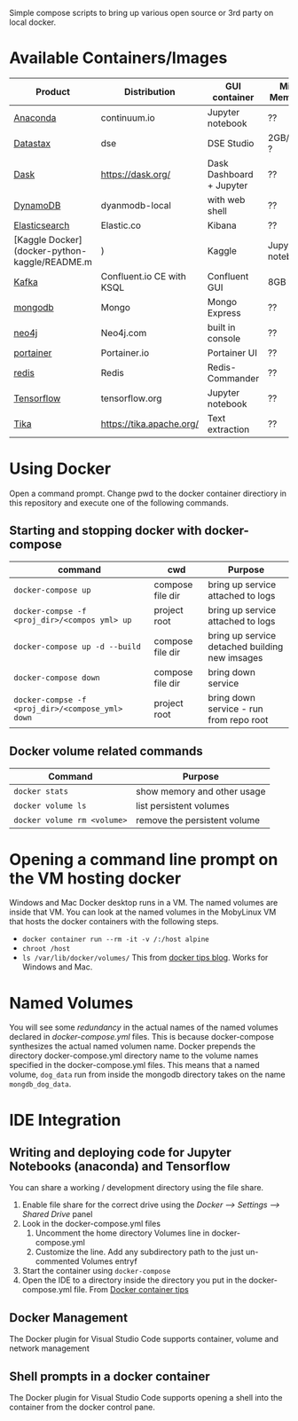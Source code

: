 Simple compose scripts to bring up various open source or 3rd party on local docker.

# Available Containers/Images
| Product                                  | Distribution             | GUI container     | Min Memory | Local Mounts |
|------------------------------------------|--------------------------|-------------------|------------|--------------|
| [Anaconda](anaconda/README.md)           | continuum.io             | Jupyter notebook  | ??         | ~/Documents/GitHub |
| [Datastax](datastax/README.md)           | dse                      | DSE Studio        | 2GB/4GB ?  | -none |
| [Dask](dask/README.md)                   | https://dask.org/        | Dask Dashboard + Jupyter | ??  | ~/Documents/GitHub |
| [DynamoDB](dynamodb/README.md)           | dyanmodb-local           | with web shell    | ??         | -none- |
| [Elasticsearch](elasticsearch/README.md) | Elastic.co               | Kibana            | ??         | -none- |
| [Kaggle Docker](docker-python-kaggle/README.m|) | Kaggle            | Jupyter notebook  | 4GB        | $PWD   |
| [Kafka](kafka-confluent/README.md)       | Confluent.io CE with KSQL| Confluent GUI     | 8GB        | -none- |
| [mongodb](mongodb/README.md)             | Mongo                    | Mongo Express     | ??         | -none- |
| [neo4j](neo4j/README.md)                 | Neo4j.com                | built in console  | ??         | -none- |
| [portainer](portainer/README.md)         | Portainer.io             | Portainer UI      | ??         | -none- |
| [redis](https://redis.io/)               | Redis                    | Redis-Commander   | ??         | -none- |
| [Tensorflow](tensforflow/README.md)      | tensorflow.org           | Jupyter notebook  | ??         | ~/Documents/GitHub |
| [Tika](tika/README.md)                   | https://tika.apache.org/ | Text extraction   | ??         | -none- |

# Using Docker
Open a command prompt.  Change pwd to the docker container directiory in this repository and execute one of the following commands.

## Starting and stopping docker with docker-compose
| command                                         | cwd              | Purpose                                      |
|-------------------------------------------------|------------------|----------------------------------------------|
| `docker-compose up`                             | compose file dir |bring up service attached to logs             |
| `docker-compse -f <proj_dir>/<compos yml> up`   | project root     |bring up service attached to logs             |
| `docker-compose up -d --build`                  | compose file dir |bring up service detached building new imsages |
| `docker-compose down`                           | compose file dir |bring down service                            | 
| `docker-compse -f <proj_dir>/<compose_yml> down`| project root     |bring down service - run from repo root       | 

## Docker volume related commands
| Command                   | Purpose                      |
|---------------------------|------------------------------|
| `docker stats`              | show memory and other usage  |
| `docker volume ls`          | list persistent volumes      |
| `docker volume rm <volume>` | remove the persistent volume |

# Opening a command line prompt on the VM hosting docker
Windows and Mac Docker desktop runs in a VM.  The named volumes are inside that VM. You can look at the named volumes in the MobyLinux VM that hosts the docker containers with the following steps. 
* `docker container run --rm -it -v /:/host alpine`
* `chroot /host`
* `ls /var/lib/docker/volumes/`
This from [docker tips blog](https://nickjanetakis.com/blog/docker-tip-70-gain-access-to-the-mobylinux-vm-on-windows-or-macos). Works for Windows and Mac.

# Named Volumes
You will see some _redundancy_ in the actual names of the named volumes declared in _docker-compose.yml_ files. This is because docker-compose synthesizes the actual named volumen name. Docker prepends the directory docker-compose.yml directory name to the volume names specified in the docker-compose.yml files.  This means that a named volume, `dog_data` run from inside the mongodb directory takes on the name `mongdb_dog_data`.  

# IDE Integration
## Writing and deploying code for Jupyter Notebooks (anaconda) and Tensorflow
You can share a working / development directory using the file share.
1. Enable file share for the correct drive using the _Docker --> Settings --> Shared Drive_ panel
1. Look in the docker-compose.yml files
    1. Uncomment the home directory Volumes line in docker-compose.yml
    1. Customize the line. Add any subdirectory path to the just un-commented Volumes entryf
1. Start the container using `docker-compose`
1. Open the IDE to a directory inside the directory you put in the docker-compose.yml file.
From [Docker container tips](https://code.visualstudio.com/docs/remote/troubleshooting#_container-tips)

## Docker Management
The Docker plugin for Visual Studio Code supports container, volume and network management

## Shell prompts in a docker container
The Docker plugin for Visual Studio Code supports opening a shell into the container from the docker control pane.
